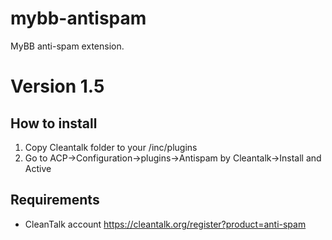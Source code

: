 # mybb-antispam
MyBB anti-spam extension.
# Version 1.5

## How to install

1) Copy Cleantalk folder to your <mybb root directory>/inc/plugins
2) Go to ACP->Configuration->plugins->Antispam by Cleantalk->Install and Active

## Requirements

* CleanTalk account https://cleantalk.org/register?product=anti-spam